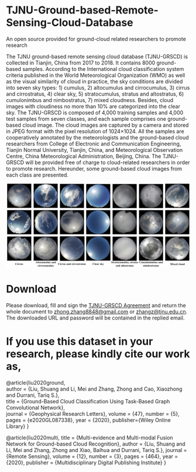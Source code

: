 # TJNU-Ground-based-Remote-Sensing-Cloud-Database
An open source provided for ground-cloud related researchers to promote research

The TJNU ground-based remote sensing cloud database (TJNU-GRSCD) is collected in Tianjin, China from 2017 to 2018. It contains 8000 ground-based samples. According to the International cloud classification system criteria published in the World Meteorological Organization (WMO) as well as the visual similarity of cloud in practice, the sky conditions are divided into seven sky types: 1) cumulus, 2) altocumulus and cirrocumulus, 3) cirrus and cirrostratus, 4) clear sky, 5) stratocumulus, stratus and altostratus, 6) cumulonimbus and nimbostratus, 7) mixed cloudness. Besides, cloud images with cloudiness no more than 10% are categorized into the clear sky. The TJNU-GRSCD is composed of 4,000 training samples and 4,000 test samples from seven classes, and each sample comprises one ground-based cloud image. The cloud images are captured by a camera and stored in JPEG format with the pixel resolution of 1024×1024. All the samples are cooperatively annotated by the meteorologists and the ground-based cloud researchers from College of Electronic and Communication Engineering, Tianjin Normal University, Tianjin, China, and Meteorological Observation Centre, China Meteorological Administration, Beijing, China. The TJNU-GRSCD will be provided free of charge to cloud-related researchers in order to promote research. Hereunder, some ground-based cloud images from each class are presented.

![image](https://github.com/zhongzhang8848/TJNU-Ground-based-Remote-Sensing-Cloud-Database/blob/master/image.png)

# Download
Please download, fill and sign the [TJNU-GRSCD Agreement](https://github.com/zhongzhang8848/TJNU-Ground-based-Remote-Sensing-Cloud-Database/blob/master/TJNU-GRSCD%20Agreement.pdf) and return the whole document to zhong.zhang8848@gmail.com or zhangz@tjnu.edu.cn. The downloaded URL and password will be contained in the replied email.

# If you use this dataset in your research, please kindly cite our work as,
@article{liu2020ground,  
author = {Liu, Shuang and Li, Mei and Zhang, Zhong and Cao, Xiaozhong and Durrani, Tariq S.},  
title = {Ground-Based Cloud Classification Using Task-Based Graph Convolutional Network},  
journal = {Geophysical Research Letters},
volume = {47},
number = {5},
pages = {e2020GL087338},
year = {2020},
publisher={Wiley Online Library}
}

@article{liu2020multi,
title = {Multi-evidence and Multi-modal Fusion Network for Ground-based Cloud Recognition},
author = {Liu, Shuang and Li, Mei and Zhang, Zhong and Xiao, Baihua and Durrani, Tariq S.},
journal = {Remote Sensing},
volume = {12},
number = {3},
pages = {464},
year = {2020},
publisher = {Multidisciplinary Digital Publishing Institute}
}
